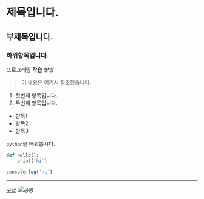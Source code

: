 # 제목입니다.
## 부제목입니다.
### 하위항목입니다.

프로그래밍 **학습** *방법*

> 이 내용은 여기서 참조했습니다.

1. 첫번째 항목입니다.
2. 두번째 항목입니다.

- 항목1
- 항목2
- 항목3

`python`을 배워봅시다.

```python
def hello():
    print('hi')
```

```javascript
console.log('hi')
```

---
[구글](https://google.com)
![공룡](https://www.urbanbrush.net/web/wp-content/uploads/edd/2023/02/urban-20230228144115810458.jpg)